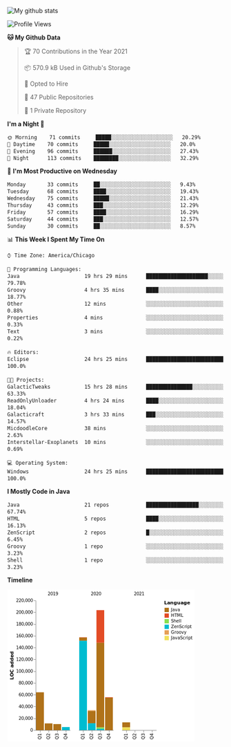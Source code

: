 ![My github stats](https://github-readme-stats.vercel.app/api?username=romvoid95&theme=gruvbox&include_all_commits=true&show_icons=true")

<!--START_SECTION:waka-->
![Profile Views](http://img.shields.io/badge/Profile%20Views-0-blue)

**🐱 My Github Data** 

> 🏆 70 Contributions in the Year 2021
 > 
> 📦 570.9 kB Used in Github's Storage 
 > 
> 💼 Opted to Hire
 > 
> 📜 47 Public Repositories 
 > 
> 🔑 1 Private Repository 
 > 
**I'm a Night 🦉** 

```text
🌞 Morning    71 commits     █████░░░░░░░░░░░░░░░░░░░░   20.29% 
🌆 Daytime    70 commits     █████░░░░░░░░░░░░░░░░░░░░   20.0% 
🌃 Evening    96 commits     ██████░░░░░░░░░░░░░░░░░░░   27.43% 
🌙 Night      113 commits    ████████░░░░░░░░░░░░░░░░░   32.29%

```
📅 **I'm Most Productive on Wednesday** 

```text
Monday       33 commits     ██░░░░░░░░░░░░░░░░░░░░░░░   9.43% 
Tuesday      68 commits     ████░░░░░░░░░░░░░░░░░░░░░   19.43% 
Wednesday    75 commits     █████░░░░░░░░░░░░░░░░░░░░   21.43% 
Thursday     43 commits     ███░░░░░░░░░░░░░░░░░░░░░░   12.29% 
Friday       57 commits     ████░░░░░░░░░░░░░░░░░░░░░   16.29% 
Saturday     44 commits     ███░░░░░░░░░░░░░░░░░░░░░░   12.57% 
Sunday       30 commits     ██░░░░░░░░░░░░░░░░░░░░░░░   8.57%

```


📊 **This Week I Spent My Time On** 

```text
⌚︎ Time Zone: America/Chicago

💬 Programming Languages: 
Java                     19 hrs 29 mins      ████████████████████░░░░░   79.78% 
Groovy                   4 hrs 35 mins       ████░░░░░░░░░░░░░░░░░░░░░   18.77% 
Other                    12 mins             ░░░░░░░░░░░░░░░░░░░░░░░░░   0.88% 
Properties               4 mins              ░░░░░░░░░░░░░░░░░░░░░░░░░   0.33% 
Text                     3 mins              ░░░░░░░░░░░░░░░░░░░░░░░░░   0.22%

🔥 Editors: 
Eclipse                  24 hrs 25 mins      █████████████████████████   100.0%

🐱‍💻 Projects: 
GalacticTweaks           15 hrs 28 mins      ███████████████░░░░░░░░░░   63.33% 
ReadOnlyUnloader         4 hrs 24 mins       ████░░░░░░░░░░░░░░░░░░░░░   18.04% 
Galacticraft             3 hrs 33 mins       ███░░░░░░░░░░░░░░░░░░░░░░   14.57% 
MicdoodleCore            38 mins             ░░░░░░░░░░░░░░░░░░░░░░░░░   2.63% 
Interstellar-Exoplanets  10 mins             ░░░░░░░░░░░░░░░░░░░░░░░░░   0.69%

💻 Operating System: 
Windows                  24 hrs 25 mins      █████████████████████████   100.0%

```

**I Mostly Code in Java** 

```text
Java                     21 repos            █████████████████░░░░░░░░   67.74% 
HTML                     5 repos             ████░░░░░░░░░░░░░░░░░░░░░   16.13% 
ZenScript                2 repos             █░░░░░░░░░░░░░░░░░░░░░░░░   6.45% 
Groovy                   1 repo              ░░░░░░░░░░░░░░░░░░░░░░░░░   3.23% 
Shell                    1 repo              ░░░░░░░░░░░░░░░░░░░░░░░░░   3.23%

```


**Timeline**

![Chart not found](https://raw.githubusercontent.com/ROMVoid95/ROMVoid95/master/charts/bar_graph.png) 


<!--END_SECTION:waka-->
